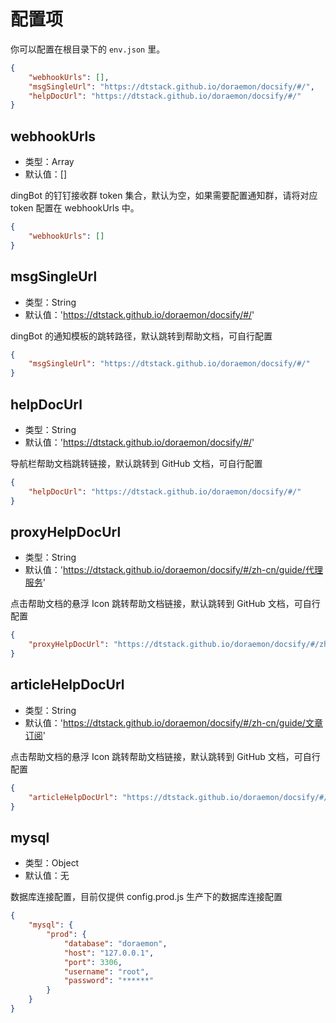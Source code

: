 # 配置项

你可以配置在根目录下的 `env.json` 里。

```json
{
    "webhookUrls": [],
    "msgSingleUrl": "https://dtstack.github.io/doraemon/docsify/#/",
    "helpDocUrl": "https://dtstack.github.io/doraemon/docsify/#/"
}
```

## webhookUrls

- 类型：Array
- 默认值：[]

dingBot 的钉钉接收群 token 集合，默认为空，如果需要配置通知群，请将对应 token 配置在 webhookUrls 中。

```json
{
    "webhookUrls": []
}
```

## msgSingleUrl

- 类型：String
- 默认值：'https://dtstack.github.io/doraemon/docsify/#/'

dingBot 的通知模板的跳转路径，默认跳转到帮助文档，可自行配置

```json
{
    "msgSingleUrl": "https://dtstack.github.io/doraemon/docsify/#/"
}
```

## helpDocUrl

- 类型：String
- 默认值：'https://dtstack.github.io/doraemon/docsify/#/'

导航栏帮助文档跳转链接，默认跳转到 GitHub 文档，可自行配置

```json
{
    "helpDocUrl": "https://dtstack.github.io/doraemon/docsify/#/"
}
```

## proxyHelpDocUrl

- 类型：String
- 默认值：'https://dtstack.github.io/doraemon/docsify/#/zh-cn/guide/代理服务'

点击帮助文档的悬浮 Icon 跳转帮助文档链接，默认跳转到 GitHub 文档，可自行配置

```json
{
    "proxyHelpDocUrl": "https://dtstack.github.io/doraemon/docsify/#/zh-cn/guide/代理服务"
}
```

## articleHelpDocUrl

- 类型：String
- 默认值：'https://dtstack.github.io/doraemon/docsify/#/zh-cn/guide/文章订阅'

点击帮助文档的悬浮 Icon 跳转帮助文档链接，默认跳转到 GitHub 文档，可自行配置

```json
{
    "articleHelpDocUrl": "https://dtstack.github.io/doraemon/docsify/#/zh-cn/guide/文章订阅"
}
```

## mysql

- 类型：Object
- 默认值：无

数据库连接配置，目前仅提供 config.prod.js 生产下的数据库连接配置

```json
{
    "mysql": {
        "prod": {
            "database": "doraemon",
            "host": "127.0.0.1",
            "port": 3306,
            "username": "root",
            "password": "******"
        }
    }
}
```
